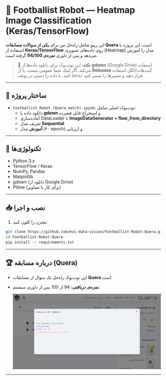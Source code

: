# 🤖 Footballist Robot — Heatmap Image Classification (Keras/TensorFlow)

این ریپو شامل راه‌حل من برای **یکی از سوالات مسابقات Quera** است. این پروژه با استفاده از **Keras/TensorFlow** روی داده‌های تصویری (Heatmap) مدل را آموزش می‌دهد و پس از داوری **نمره‌ی 94/100** گرفته است.

> 📌 **نکته:** این نوت‌بوک برای دانلود داده‌ها از **gdown** (Google Drive) استفاده می‌کند. اگر لینک شما عمومی نیست، یا از **Releases** گیت‌هاب/کگل استفاده کنید، یا داده را دستی در پوشه `data/` قرار دهید و مسیرها را نسبی کنید.

---

## 📂 ساختار پروژه
- `Footballist_Robot_(Quera_match).ipynb`: نوت‌بوک اصلی شامل:
  - دانلود داده با **gdown** و استخراج فایل فشرده
  - آماده‌سازی DataLoader با **ImageDataGenerator + flow_from_directory**
  - تعریف مدل **Sequential**
  - **آموزش** مدل (۲۰ epoch) و ارزیابی

---

## 🧰 تکنولوژی‌ها
- Python 3.x
- TensorFlow / Keras
- NumPy, Pandas
- Matplotlib
- gdown (دانلود از Google Drive)
- Pillow (برای کار با تصاویر)

---


## 📥 نصب و اجرا
1. مخزن را کلون کنید:

```bash
git clone https://github.com/evi-data-vision/Footballist-Robot-Quera.git
cd Footballist-Robot-Quera
pip install -r requirements.txt
```

---

## 🏆 درباره مسابقه (Quera)
- این نوت‌بوک راه‌حل یک سوال از مسابقات **Quera** است.
- **نمره‌ی دریافتی:** 94 از 100 پس از داوری سیستم.

   ![Quera Score](assets/quera_score.png)

---
